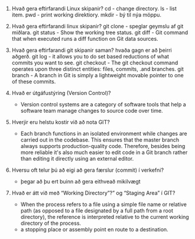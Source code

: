 1. Hvað gera eftirfarandi Linux skipanir?
    cd - change directory.
    ls - list item.
    pwd - print working direktiory.
    mkdir - bý til nýa möppu.
2. Hvað gera eftirfarandi linux skipanir?
    git clone - speglar geymslu af git miðlara.
    git status - Show the working tree status.
    git diff - Git command that when executed runs a diff function on Git data sources.
3. Hvað gera eftirfarandi git skipanir saman? hvaða gagn er að þeirri aðgerð.
    git log - it allows you to do set based reductions of what commits you want to see.
    git checkout - The git checkout command operates upon three distinct entities: files, commits,                  .and branches.
    git branch - A branch in Git is simply a lightweight movable pointer to one of these commits.
4.  Hvað er útgáfustýring (Version Control)? 
    - Version control systems are a category of software tools that help a software team manage        changes to source code over time.
5.  Hverjir eru helstu kostir við að nota GIT? 
    - Each branch functions in an isolated environment while changes are carried out in the            codebase.  This ensures that the master branch always supports production-quality code.          Therefore, besides  being more reliable it's also much easier to edit code in a Git branch       rather than editing it    directly using an external editor.
6.  Hversu oft telur þú að eigi að gera færslur (commit) í verkefni? 
    - þegar að þu ert buinn að gera eithveað mikilvægt

7.  Hvað er átt við með “Working Directory”?” og “Staging Area” í GIT? 
    - When the process refers to a file using a simple file name or relative path (as opposed to a     file designated by a full path from a root directory), the reference is interpreted relative     to the current working directory of the process.
    - a stopping place or assembly point en route to a destination.